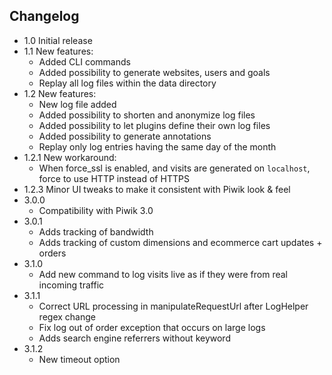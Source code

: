 ## Changelog

- 1.0 Initial release
- 1.1 New features:
   * Added CLI commands
   * Added possibility to generate websites, users and goals
   * Replay all log files within the data directory
- 1.2 New features:
   * New log file added
   * Added possibility to shorten and anonymize log files
   * Added possibility to let plugins define their own log files
   * Added possibility to generate annotations
   * Replay only log entries having the same day of the month
- 1.2.1 New workaround:
   * When force_ssl is enabled, and visits are generated on `localhost`, force to use HTTP instead of HTTPS
- 1.2.3 Minor UI tweaks to make it consistent with Piwik look & feel
- 3.0.0
   * Compatibility with Piwik 3.0
- 3.0.1
   * Adds tracking of bandwidth
   * Adds tracking of custom dimensions and ecommerce cart updates + orders
- 3.1.0
   * Add new command to log visits live as if they were from real incoming traffic
- 3.1.1
   * Correct URL processing in manipulateRequestUrl after LogHelper regex change
   * Fix log out of order exception that occurs on large logs 
   * Adds search engine referrers without keyword
- 3.1.2
   * New timeout option
